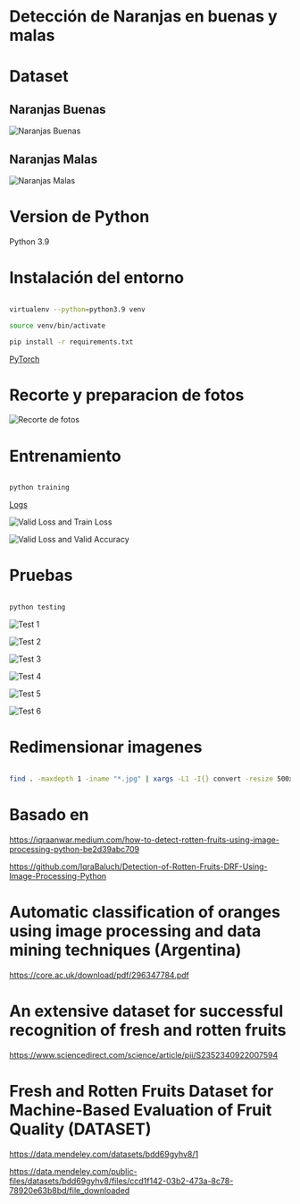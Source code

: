 Detección de Naranjas en buenas y malas
======

# Dataset

## Naranjas Buenas

![Naranjas Buenas](/imagenes/naranjas-buenas.png)

## Naranjas Malas

![Naranjas Malas](/imagenes/naranjas-malas.png)




# Version de Python

Python 3.9

# Instalación del entorno

```bash

virtualenv --python=python3.9 venv

source venv/bin/activate

pip install -r requirements.txt

```

[PyTorch](https://www.gcptutorials.com/post/how-to-install-pytorch-with-pip)


# Recorte y preparacion de fotos

![Recorte de fotos](/imagenes/recortar-fotos.jpeg)


# Entrenamiento

```bash

python training

```

[Logs](logs-training.md)


![Valid Loss and Train Loss](/imagenes/ValidLossandTrainLoss.png)


![Valid Loss and Valid Accuracy](/imagenes/ValidLossandValidAccuracy.png)


# Pruebas

```bash

python testing

```


![Test 1](/imagenes/test1.png)

![Test 2](/imagenes/test2.png)

![Test 3](/imagenes/test3.png)

![Test 4](/imagenes/test4.png)

![Test 5](/imagenes/test5.png)

![Test 6](/imagenes/test6.png)



# Redimensionar imagenes

```bash

find . -maxdepth 1 -iname "*.jpg" | xargs -L1 -I{} convert -resize 500x500 "{}" resize/"{}"

```

# Basado en

https://iqraanwar.medium.com/how-to-detect-rotten-fruits-using-image-processing-python-be2d39abc709

https://github.com/IqraBaluch/Detection-of-Rotten-Fruits-DRF-Using-Image-Processing-Python


# Automatic classification of oranges using image processing and data mining techniques (Argentina)
https://core.ac.uk/download/pdf/296347784.pdf

# An extensive dataset for successful recognition of fresh and rotten fruits

https://www.sciencedirect.com/science/article/pii/S2352340922007594

# Fresh and Rotten Fruits Dataset for Machine-Based Evaluation of Fruit Quality (DATASET)

https://data.mendeley.com/datasets/bdd69gyhv8/1

https://data.mendeley.com/public-files/datasets/bdd69gyhv8/files/ccd1f142-03b2-473a-8c78-78920e63b8bd/file_downloaded